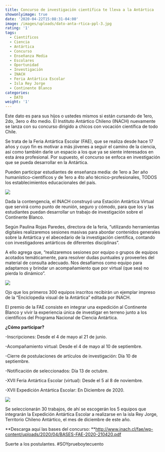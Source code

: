 ```yaml
---
title: Concurso de investigación científica te lleva a la Antártica
showonlyimage: true
date: '2020-04-22T15:08:31-04:00'
image: /images/uploads/dato-anta-rtica-ppl-3.jpg
rating: '1'
tags:
  - Científicos
  - Ciencia
  - Antártica
  - Concurso
  - Enseñanza Media
  - Escolares
  - Oportunidad
  - Investigación
  - INACH
  - Feria Antártica Escolar
  - Isla Rey Jorge
  - Continente Blanco
categories:
  - DATO
weight: '1'
---
```

Este dato es para sus hijos o ustedes mismos si están cursando de 1ero, 2do, 3ero o 4to medio. El Instituto Antártico Chileno (INACH) nuevamente se lanza con su concurso dirigido a chicos con vocación científica de todo Chile.

<!--more-->

Se trata de la Feria Antártica Escolar (FAE), que se realiza desde hace 17 años y cuyo fin es motivar a más jóvenes a seguir el camino de la ciencia, así como también darle un espacio a los que ya se siente interesados en esta área profesional. Por supuesto, el concurso se enfoca en investigación que se pueda desarrollar en la Antártica.

Pueden participar estudiantes de enseñanza media: de 1ero a 3er año humanístico-científicos y de 1ero a 4to año técnico-profesionales, TODOS los establecimientos educacionales del país. 

![](/images/uploads/dato-anta-rtica-2.jpg)

Dada la contengencia, el INACH construyó una Estación Antártica Virtual que servirá como punto de reunión, seguro y cómodo, para que los y las estudiantes puedan desarrollar un trabajo de investigación sobre el Continente Blanco.

Según Paulina Rojas Paredes, directora de la feria, “utilizando herramientas digitales realizaremos sesiones masivas para abordar contenidos generales sobre la Antártica y el abecedario de la investigación científica, contando con investigadores antárticos de diferentes disciplinas”.

A ello agrega que, “realizaremos sesiones por equipo o grupos de equipos acotados temáticamente, para resolver dudas puntuales y proveerles del material de consulta adecuado. Nos desafiamos como equipo para adaptarnos y brindar un acompañamiento que por virtual (que sea) no pierda lo dinámico”.

![](/images/uploads/dato-anta-rtica-afiche.jpg)

Ojo que los primeros 300 equipos inscritos recibirán un ejemplar impreso de la “Enciclopedia visual de la Antártica” editada por INACH.

El premio de la FAE consiste en integrar una expedición al Continente Blanco y vivir la experiencia única de investigar en terreno junto a los científicos del Programa Nacional de Ciencia Antártica.



**¿Cómo participar?**

\-Inscripciones: Desde el 4 de mayo al 21 de junio.

\-Acompañamiento virtual: Desde el 4 de mayo al 10 de septiembre.

\-Cierre de postulaciones de artículos de investigación: Día 10 de septiembre.

\-Notificación de seleccionados: Día 13 de octubre.

\-XVII Feria Antártica Escolar (virtual): Desde el 5 al 8 de noviembre.

\-XVII Expedición Antártica Escolar: En Diciembre de 2020.

![](/images/uploads/dato-anta-rtica-3.jpg)

Se seleccionarán 30 trabajos, de ahí se escogerán los 5 equipos que integrarán la Expedición Antártica Escolar a realizarse en la isla Rey Jorge, Territorio Chileno Antártico, el mes de diciembre de este año.

**Descarga aquí las bases del concurso: **http://www.inach.cl/fae/wp-content/uploads/2020/04/BASES-FAE-2020-210420.pdf

Suerte a los postulantes. #SOYprueboytecuento
